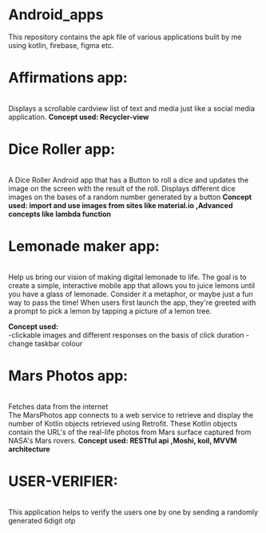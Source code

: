 # Android_apps

This repository contains the apk file of various applications built by me using kotlin, firebase, figma etc.

<h1><strong>Affirmations app:</strong></h1>
  <br>
Displays a scrollable cardview list of text and media just like a social media application.
<strong> Concept used: Recycler-view</strong>

<h1><strong>Dice Roller app:</strong></h1>
  <br>
  A Dice Roller Android app that has a Button to roll a dice and updates the image on the screen with the result of the roll.
  Displays different dice images on the bases of a random number generated by a button
  <strong> Concept used: import and use images from sites like material.io ,Advanced concepts like lambda function </strong>

<h1><strong>Lemonade maker app:</strong></h1>
  <br>
Help us bring our vision of making digital lemonade to life. The goal is to create a simple, interactive mobile app that allows you to juice lemons until you have a glass of lemonade. Consider it a metaphor, or maybe just a fun way to pass the time!
When users first launch the app, they're greeted with a prompt to pick a lemon by tapping a picture of a lemon tree.

<strong> Concept used: </strong> <br>
-clickable images and different responses on the basis of click duration
-change taskbar colour
  

<h1><strong>Mars Photos app:</strong></h1>
  <br>
Fetches data from the internet<br>
The MarsPhotos app connects to a web service to retrieve and display the number of Kotlin objects retrieved using Retrofit. These Kotlin objects contain the URL's of the real-life photos from Mars surface captured from NASA's Mars rovers.
<strong> Concept used: RESTful api ,Moshi, koil, MVVM architecture</strong>


<h1><strong>USER-VERIFIER:</strong></h1>
<br>
This application helps to verify the users one by one by sending a randomly generated 6digit otp 
